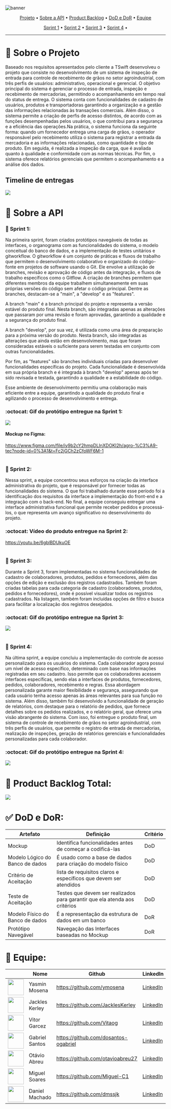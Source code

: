 ![banner](https://github.com/TSwiftDSM/BACKEND-TSWIFT-API/assets/111094893/099533d2-510a-4194-9d5e-e0db1443fe04)


<p align="center">
 <a href="#sobre">Projeto</a> •
 <a href="#api">Sobre a API</a> • 
 <a href="#backlog">Product Backlog</a> • 
 <a href="#doddor">DoD e DoR</a> • 
 <a href="#equipe">Equipe</a>
</p>

<p align="center">
 <a href="#s1">Sprint 1</a> •
 <a href="#s2">Sprint 2</a> • 
 <a href="#s3">Sprint 3</a> • 
 <a href="#s4">Sprint 4</a> • 
</p>

<hr>

# :page_facing_up:  Sobre o Projeto <a id="sobre"></a>
Baseado nos requisitos apresentados pelo cliente a TSwift desenvolveu o projeto que consiste no desenvolvimento de um sistema de inspeção de entrada para controle de recebimento de grãos no setor agroindustrial, com três perfis de usuários: administrativo, operacional e gerencial. O objetivo principal do sistema é gerenciar o processo de entrada, inspeção e recebimento de mercadorias, permitindo o acompanhamento em tempo real do status de entrega. O sistema conta com funcionalidades de cadastro de usuários, produtos e transportadoras garantindo a organização e a gestão das informações relacionadas às transações comerciais. Além disso, o sistema permite a criação de perfis de acesso distintos, de acordo com as funções desempenhadas pelos usuários, o que contribui para a segurança e a eficiência das operações.Na prática, o sistema funciona da seguinte forma: quando um fornecedor entrega uma carga de grãos, o operador responsável pelo recebimento utiliza o sistema para registrar a entrada da mercadoria e as informações relacionadas, como quantidade e tipo de produto. Em seguida, é realizada a inspeção da carga, que é avaliada quanto à qualidade e conformidade com as normas técnicas. Por fim, o sistema oferece relatórios gerenciais que permitem o acompanhamento e a análise dos dados.

## Timeline de entregas <a id="tml"></a>

<img src="/doc/img/timeline.png">

# :bookmark_tabs: Sobre a API <a id="api"></a>
### :black_flag: Sprint 1: <a id="s1"></a>
Na primeira sprint, foram criados protótipos navegáveis de todas as interfaces, o organograma com as funcionalidades do sistema, o modelo conceitual do banco de dados, e a implementação de testes unitários e gitworkflow. O gitworkflow é um conjunto de práticas e fluxos de trabalho que permitem o desenvolvimento colaborativo e organizado do código-fonte em projetos de software usando o Git. Ele envolve a utilização de branches, revisão e aprovação de código antes da integração, e fluxos de trabalho específicos como o Gitflow. A criação de branches permitem que diferentes membros da equipe trabalhem simultaneamente em suas próprias versões do código sem afetar o código principal. Dentre as branches, destacam-se a "main", a "develop" e as "features".

A branch "main" é a branch principal do projeto e representa a versão estável do produto final. Nesta branch, são integradas apenas as alterações que passaram por uma revisão e foram aprovadas, garantindo a qualidade e a segurança do produto final.

A branch "develop", por sua vez, é utilizada como uma área de preparação para a próxima versão do produto. Nesta branch, são integradas as alterações que ainda estão em desenvolvimento, mas que foram consideradas estáveis o suficiente para serem testadas em conjunto com outras funcionalidades.

Por fim, as "features" são branches individuais criadas para desenvolver funcionalidades específicas do projeto. Cada funcionalidade é desenvolvida em sua própria branch e é integrada à branch "develop" apenas após ter sido revisada e testada, garantindo a qualidade e a estabilidade do código.

Esse ambiente de desenvolvimento permitiu uma colaboração mais eficiente entre a equipe, garantindo a qualidade do produto final e agilizando o processo de desenvolvimento e entrega.

### :octocat: Gif do protótipo entregue na Sprint 1:

<img src="/doc/img/Desktop.gif">

#### Mockup no Figma:
https://www.figma.com/file/iy9b2cY2hmpDLlnXDOKI2h/agro-%C3%A9-tec?node-id=0%3A1&t=Fc2jGCh2zCfoWF6M-1
#

### :black_flag: Sprint 2: <a id="s2"></a>
Nessa sprint, a equipe concentrou seus esforços na criação da interface administrativa do projeto, que é responsável por fornecer todas as funcionalidades do sistema. O que foi trabalhado durante esse período foi a identificação dos requisitos da interface a implementação do front-end e a integração com o back-end. No final, a equipe conseguiu entregar uma interface administrativa funcional que permite receber pedidos e processá-los, o que representa um avanço significativo no desenvolvimento do projeto.

### :octocat: Vídeo do produto entregue na Sprint 2:

https://youtu.be/6gblBDUkuOE

#
### :black_flag: Sprint 3: <a id="s3"></a>
Durante a Sprint 3, foram implementadas no sistema funcionalidades de cadastro de colaboradores, produtos, pedidos e fornecedores, além das opções de edição e exclusão dos registros cadastrados. Também foram criadas tabelas para cada categoria de cadastro (colaboradores, produtos, pedidos e fornecedores), onde é possível visualizar todos os registros cadastrados. Na listagem, também foram incluídas opções de filtro e busca para facilitar a localização dos registros desejados.


### :octocat: Gif do protótipo entregue na Sprint 3:

<img src="/doc/img/gifs3.gif">

#
### :black_flag: Sprint 4: <a id="s4"></a>
Na última sprint, a equipe concluiu a implementação do controle de acesso personalizado para os usuários do sistema. Cada colaborador agora possui um nível de acesso específico, determinado com base nas informações registradas em seu cadastro. Isso permite que os colaboradores acessem interfaces específicas, sendo elas a interfaces de produtos, fornecedores, pedidos, colaboradores, recebimento e regras. Essa abordagem personalizada garante maior flexibilidade e segurança, assegurando que cada usuário tenha acesso apenas às áreas relevantes para sua função no sistema. Além disso, também foi desenvolvido a funcionalidade de geração de relatórios, com destaque para o relatório de pedidos, que fornece detalhes sobre os pedidos realizados, e o relatório geral, que oferece uma visão abrangente do sistema. Com isso, foi entregue o produto final, um sistema de controle de recebimento de grãos no setor agroindustrial, com três perfis de usuários, que permite o registro de entrada de mercadorias, realização de inspeções, geração de relatórios gerenciais e funcionalidades personalizadas para cada colaborador.


### :octocat: Gif do protótipo entregue na Sprint 4:

<img src="/doc/img/">

#

# :memo: Product Backlog Total: <a id="backlog"></a>

<img src="/doc/BacklogTotal.jpg">

#

# :white_check_mark: DoD e DoR: <a id="doddor"></a>
|Artefato|Definição|Critério|
|--------|---------|--------|
|Mockup| Identifica funcionalidades antes de começar a codificá-las| DoD |
|Modelo Lógico do Banco de dados | É usado como a base de dados para criação do modelo físico| DoD|
|Critério de Aceitação| lista de requisitos claros e específicos que devem ser atendidos | DoD|
|Teste de Aceitação| Testes que devem ser realizados para garantir que ela atenda aos critérios| DoD|
| Modelo Físico do Banco de dados | É a representação da estrutura de dados em um banco | DoR |
|Protótipo Navegável| Navegação das Interfaces baseadas no Mockup| DoR|



# :busts_in_silhouette: Equipe: <a id="equipe"></a>
|| Nome | Github | LinkedIn | Função |
|--------|------|--------|-|-|
<a href="https://github.com/ymosena"><img src="https://avatars.githubusercontent.com/u/111094893?v=4" align="center" height="50" width="50"></a>| Yasmin Mosena|https://github.com/ymosena| <a href="https://www.linkedin.com/in/yasmin-m%C3%B3sena-11b256249/">LinkedIn</a> | Scrum Master |
<a href="https://github.com/JacklesKerley"><img src="https://avatars.githubusercontent.com/u/100358141?v=4" align="center" height="50" width="50"></a>|Jackles Kerley|https://github.com/JacklesKerley| <a href="https://www.linkedin.com/in/jackles-kerley/">LinkedIn</a> | Product Owner |
<a href="https://github.com/Vitaog"><img src="https://avatars.githubusercontent.com/u/86271800?v=4" align="center" height="50" width="50"></a>|Vitor Garcez|https://github.com/Vitaog| <a href="https://www.linkedin.com/in/vitorgarcezdeoliveira/">LinkedIn</a> | Desenvolvedor |
<a href="https://github.com/dosantos-ogabriel"><img src="https://avatars.githubusercontent.com/u/92482112?v=4" align="center" height="50" width="50"></a>|Gabriel Santos|https://github.com/dosantos-ogabriel| <a href="#">LinkedIn</a> | Desenvolvedor |
<a href="https://github.com/otavioabreu27"><img src="https://avatars.githubusercontent.com/u/54289303?v=4" align="center" height="50" width="50"></a>|Otávio Abreu|https://github.com/otavioabreu27| <a href="https://br.linkedin.com/in/o-abreu?trk=public_profile_samename-profile">LinkedIn</a> | Desenvolvedor |
<a href="https://github.com/Miguel-C1"><img src ="https://avatars.githubusercontent.com/u/104818982?v=4" align="center" height="50" width="50"></a>|Miguel Soares|https://github.com/Miguel-C1|  <a href="https://www.linkedin.com/in/miguel-carvalho-soares-722b161a3/">LinkedIn</a>|Desenvolvedor |
<a href="https://github.com/dmssjk"><img src="https://avatars.githubusercontent.com/u/106353031?v=4" align="center" height="50" width="50"></a>|Daniel Machado|https://github.com/dmssjk| <a href="https://www.linkedin.com/in/dmssjk/">LinkedIn</a> | Desenvolvedor |


